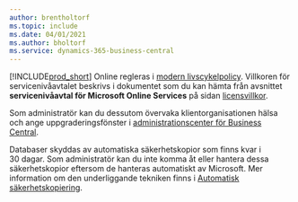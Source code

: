 ```yaml
---
author: brentholtorf
ms.topic: include
ms.date: 04/01/2021
ms.author: bholtorf
ms.service: dynamics-365-business-central
---
```

[!INCLUDE[prod_short](prod_short.md)] Online regleras i [modern livscykelpolicy](https://support.microsoft.com/help/30881/modern-lifecycle-policy). Villkoren för servicenivåavtalet beskrivs i dokumentet som du kan hämta från avsnittet **servicenivåavtal för Microsoft Online Services** på sidan [licensvillkor](https://www.microsoft.com/licensing/product-licensing/products).  

Som administratör kan du dessutom övervaka klientorganisationen hälsa och ange uppgraderingsfönster i [administrationscenter för Business Central](/dynamics365/business-central/dev-itpro/administration/tenant-admin-center).  

Databaser skyddas av automatiska säkerhetskopior som finns kvar i 30 dagar. Som administratör kan du inte komma åt eller hantera dessa säkerhetskopior eftersom de hanteras automatiskt av Microsoft. Mer information om den underliggande tekniken finns i [Automatisk säkerhetskopiering](/azure/sql-database/sql-database-automated-backups).  
